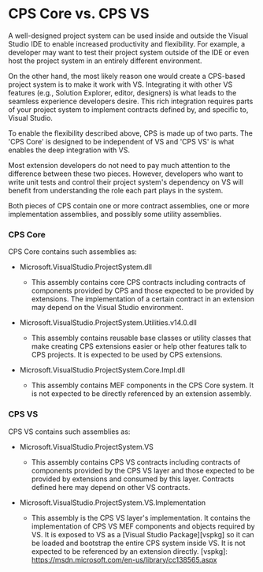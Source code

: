 CPS Core vs. CPS VS
===================
A well-designed project system can be used inside and outside the Visual Studio 
IDE to enable increased productivity and flexibility. For example, a developer 
may want to test their project system outside of the IDE or even host the 
project system in an entirely different environment. 

On the other hand, the most likely reason one would create a CPS-based project 
system is to make it work with VS. Integrating it with other VS features (e.g., 
Solution Explorer, editor, designers) is what leads to the seamless experience 
developers desire. This rich integration requires parts of your project system 
to implement contracts defined by, and specific to, Visual Studio.

To enable the flexibility described above, CPS is made up of two parts. The 
'CPS Core' is designed to be independent of VS and 'CPS VS' is what enables the 
deep integration with VS.

Most extension developers do not need to pay much attention to the difference 
between these two pieces. However, developers who want to write unit tests and 
control their project system's dependency on VS will benefit from understanding 
the role each part plays in the system.

Both pieces of CPS contain one or more contract assemblies, one or more 
implementation assemblies, and possibly some utility assemblies.

### CPS Core

CPS Core contains such assemblies as:

- Microsoft.VisualStudio.ProjectSystem.dll
  - This assembly contains core CPS contracts including contracts of components 
provided by CPS and those expected to be provided by extensions. The 
implementation of a certain contract in an extension may depend on the Visual 
Studio environment.

- Microsoft.VisualStudio.ProjectSystem.Utilities.v14.0.dll
  - This assembly contains reusable base classes or utility classes that make 
creating CPS extensions easier or help other features talk to CPS projects. It 
is expected to be used by CPS extensions.

- Microsoft.VisualStudio.ProjectSystem.Core.Impl.dll
  - This assembly contains MEF components in the CPS Core system. It is not 
expected to be directly referenced by an extension assembly.
    
### CPS VS

CPS VS contains such assemblies as:

- Microsoft.VisualStudio.ProjectSystem.VS
  - This assembly contains CPS VS contracts including contracts of components 
provided by the CPS VS layer and those expected to be provided by extensions 
and consumed by this layer. Contracts defined here may depend on other VS 
contracts.
    
- Microsoft.VisualStudio.ProjectSystem.VS.Implementation
  - This assembly is the CPS VS layer's implementation. It contains the 
implementation of CPS VS MEF components and objects required by VS. It is 
exposed to VS as a [Visual Studio Package][vspkg] so it can be loaded and 
bootstrap the entire CPS system inside VS. It is not expected to be referenced 
by an extension directly.
[vspkg]: https://msdn.microsoft.com/en-us/library/cc138565.aspx